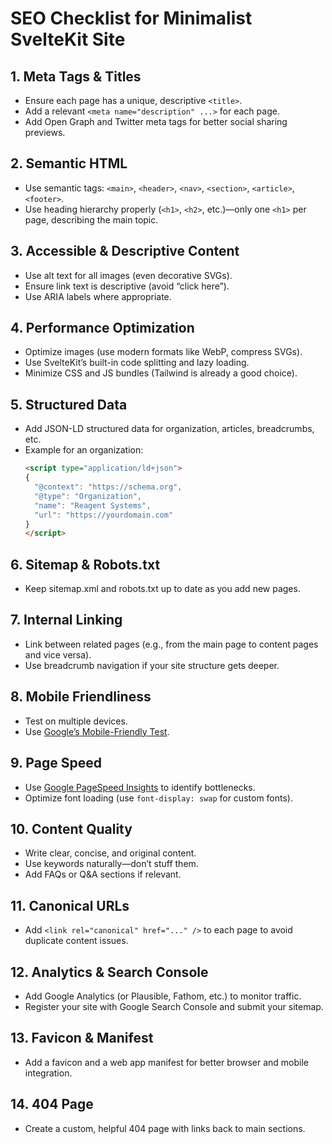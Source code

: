 # SEO Checklist for Minimalist SvelteKit Site

## 1. Meta Tags & Titles
- Ensure each page has a unique, descriptive `<title>`.
- Add a relevant `<meta name="description" ...>` for each page.
- Add Open Graph and Twitter meta tags for better social sharing previews.

## 2. Semantic HTML
- Use semantic tags: `<main>`, `<header>`, `<nav>`, `<section>`, `<article>`, `<footer>`.
- Use heading hierarchy properly (`<h1>`, `<h2>`, etc.)—only one `<h1>` per page, describing the main topic.

## 3. Accessible & Descriptive Content
- Use alt text for all images (even decorative SVGs).
- Ensure link text is descriptive (avoid “click here”).
- Use ARIA labels where appropriate.

## 4. Performance Optimization
- Optimize images (use modern formats like WebP, compress SVGs).
- Use SvelteKit’s built-in code splitting and lazy loading.
- Minimize CSS and JS bundles (Tailwind is already a good choice).

## 5. Structured Data
- Add JSON-LD structured data for organization, articles, breadcrumbs, etc.
- Example for an organization:
  ```html
  <script type="application/ld+json">
  {
    "@context": "https://schema.org",
    "@type": "Organization",
    "name": "Reagent Systems",
    "url": "https://yourdomain.com"
  }
  </script>
  ```

## 6. Sitemap & Robots.txt
- Keep sitemap.xml and robots.txt up to date as you add new pages.

## 7. Internal Linking
- Link between related pages (e.g., from the main page to content pages and vice versa).
- Use breadcrumb navigation if your site structure gets deeper.

## 8. Mobile Friendliness
- Test on multiple devices.
- Use [Google’s Mobile-Friendly Test](https://search.google.com/test/mobile-friendly).

## 9. Page Speed
- Use [Google PageSpeed Insights](https://pagespeed.web.dev/) to identify bottlenecks.
- Optimize font loading (use `font-display: swap` for custom fonts).

## 10. Content Quality
- Write clear, concise, and original content.
- Use keywords naturally—don’t stuff them.
- Add FAQs or Q&A sections if relevant.

## 11. Canonical URLs
- Add `<link rel="canonical" href="..." />` to each page to avoid duplicate content issues.

## 12. Analytics & Search Console
- Add Google Analytics (or Plausible, Fathom, etc.) to monitor traffic.
- Register your site with Google Search Console and submit your sitemap.

## 13. Favicon & Manifest
- Add a favicon and a web app manifest for better browser and mobile integration.

## 14. 404 Page
- Create a custom, helpful 404 page with links back to main sections. 